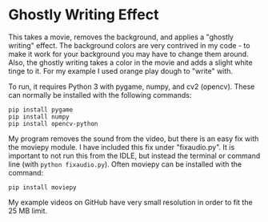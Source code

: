 # Ghostly Writing Effect
This takes a movie, removes the background, and applies a "ghostly writing" effect. The background colors are very contrived in my code - to make it work for your background you may have to change them around. Also, the ghostly writing takes a color in the movie and adds a slight white tinge to it. For my example I used orange play dough to "write" with.

To run, it requires Python 3 with pygame, numpy, and cv2 (opencv). These can normally be installed with the following commands:
```
pip install pygame
pip install numpy
pip install opencv-python
```

My program removes the sound from the video, but there is an easy fix with the moviepy module. I have included this fix under "fixaudio.py". It is important to not run this from the IDLE, but instead the terminal or command line (with `python fixaudio.py`). Often moviepy can be installed with the command:
```
pip install moviepy
```

My example videos on GitHub have very small resolution in order to fit the 25 MB limit.
